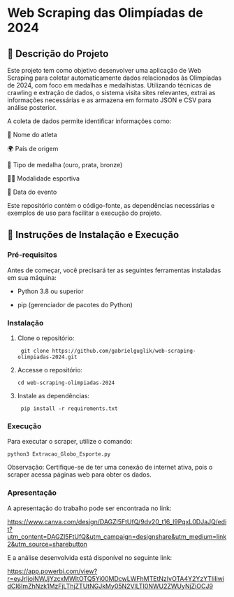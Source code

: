 # Web Scraping das Olimpíadas de 2024

## 📘 Descrição do Projeto

Este projeto tem como objetivo desenvolver uma aplicação de Web Scraping para coletar automaticamente dados relacionados às Olimpíadas de 2024, com foco em medalhas e medalhistas. Utilizando técnicas de crawling e extração de dados, o sistema visita sites relevantes, extrai as informações necessárias e as armazena em formato JSON e CSV para análise posterior.

A coleta de dados permite identificar informações como:

🥇 Nome do atleta

🌍 País de origem

🏅 Tipo de medalha (ouro, prata, bronze)

🏋️‍♀️ Modalidade esportiva

📅 Data do evento

Este repositório contém o código-fonte, as dependências necessárias e exemplos de uso para facilitar a execução do projeto.

## 🚀 Instruções de Instalação e Execução

### Pré-requisitos

Antes de começar, você precisará ter as seguintes ferramentas instaladas em sua máquina:

* Python 3.8 ou superior

* pip (gerenciador de pacotes do Python)

### Instalação

1. Clone o repositório:

        git clone https://github.com/gabrielguglik/web-scraping-olimpiadas-2024.git

2. Accesse o repositório:
   
       cd web-scraping-olimpiadas-2024

3. Instale as dependências:

        pip install -r requirements.txt

### Execução

Para executar o scraper, utilize o comando:

    python3 Extracao_Globo_Esporte.py

Observação: Certifique-se de ter uma conexão de internet ativa, pois o scraper acessa páginas web para obter os dados.

### Apresentação

A apresentação do trabalho pode ser encontrada no link: 

https://www.canva.com/design/DAGZl5FtUfQ/9dv20_t16_l9PqxL0DJaJQ/edit?utm_content=DAGZl5FtUfQ&utm_campaign=designshare&utm_medium=link2&utm_source=sharebutton

E a análise desenvolvida está disponível no seguinte link:

https://app.powerbi.com/view?r=eyJrIjoiNWJjYzcxMWItOTQ5Yi00MDcwLWFhMTEtNzIyOTA4Y2YzYTliIiwidCI6ImZhNzk1MzFjLThjZTUtNGJkMy05N2VlLTI0NWU2ZWUyNjZiOCJ9
   
